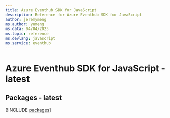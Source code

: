 ```yaml
---
title: Azure Eventhub SDK for JavaScript
description: Reference for Azure Eventhub SDK for JavaScript
author: jeremymeng
ms.author: yumeng
ms.data: 04/04/2023
ms.topic: reference
ms.devlang: javascript
ms.service: eventhub
---
```

# Azure Eventhub SDK for JavaScript - latest
## Packages - latest
[!INCLUDE [packages](eventhub-index.md)]